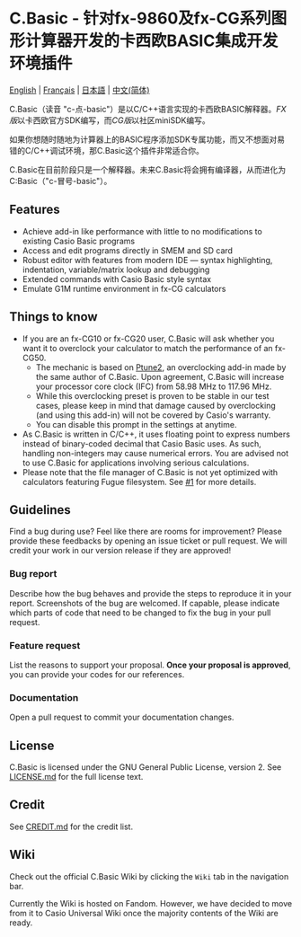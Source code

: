 # C.Basic - 针对fx-9860及fx-CG系列图形计算器开发的卡西欧BASIC集成开发环境插件

[English](README.md) | [Français](README_fr.md) | [日本語](README_ja.md) | [中文(简体)](README_zh.md)

C.Basic（读音 "c-点-basic"）是以C/C++语言实现的卡西欧BASIC解释器。*FX版*以卡西欧官方SDK编写，而*CG版*以社区miniSDK编写。

如果你想随时随地为计算器上的BASIC程序添加SDK专属功能，而又不想面对易错的C/C++调试环境，那C.Basic这个插件非常适合你。

C.Basic在目前阶段只是一个解释器。未来C.Basic将会拥有编译器，从而进化为C:Basic（"c-冒号-basic"）。

## Features

* Achieve add-in like performance with little to no modifications to existing Casio Basic programs
* Access and edit programs directly in SMEM and SD card
* Robust editor with features from modern IDE — syntax highlighting, indentation, variable/matrix lookup and debugging
* Extended commands with Casio Basic style syntax
* Emulate G1M runtime environment in fx-CG calculators

## Things to know

* If you are an fx-CG10 or fx-CG20 user, C.Basic will ask whether you want it to overclock your calculator to match the performance of an fx-CG50.
    * The mechanic is based on [Ptune2](https://pm.matrix.jp/ftune2e.html), an overclocking add-in made by the same author of C.Basic. Upon agreement, C.Basic will increase your processor core clock (IFC) from 58.98 MHz to 117.96 MHz.
    * While this overclocking preset is proven to be stable in our test cases, please keep in mind that damage caused by overclocking (and using this add-in) will not be covered by Casio's warranty.
    * You can disable this prompt in the settings at anytime.
* As C.Basic is written in C/C++, it uses floating point to express numbers instead of binary-coded decimal that Casio Basic uses. As such, handling non-integers may cause numerical errors. You are advised not to use C.Basic for applications involving serious calculations.
* Please note that the file manager of C.Basic is not yet optimized with calculators featuring Fugue filesystem. See [#1](https://gitea.planet-casio.com/CalcLoverHK/C.Basic/issues/1) for more details.

## Guidelines

Find a bug during use? Feel like there are rooms for improvement? Please provide these feedbacks by opening an issue ticket or pull request. We will credit your work in our version release if they are approved!

### Bug report

Describe how the bug behaves and provide the steps to reproduce it in your report. Screenshots of the bug are welcomed. If capable, please indicate which parts of code that need to be changed to fix the bug in your pull request.

### Feature request

List the reasons to support your proposal. **Once your proposal is approved**, you can provide your codes for our references.

### Documentation

Open a pull request to commit your documentation changes.

## License

C.Basic is licensed under the GNU General Public License, version 2. See [LICENSE.md](LICENSE.md) for the full license text.

## Credit

See [CREDIT.md](CREDIT.md) for the credit list.

## Wiki
Check out the official C.Basic Wiki by clicking the `Wiki` tab in the navigation bar.

Currently the Wiki is hosted on Fandom. However, we have decided to move from it to Casio Universal Wiki once the majority contents of the Wiki are ready.